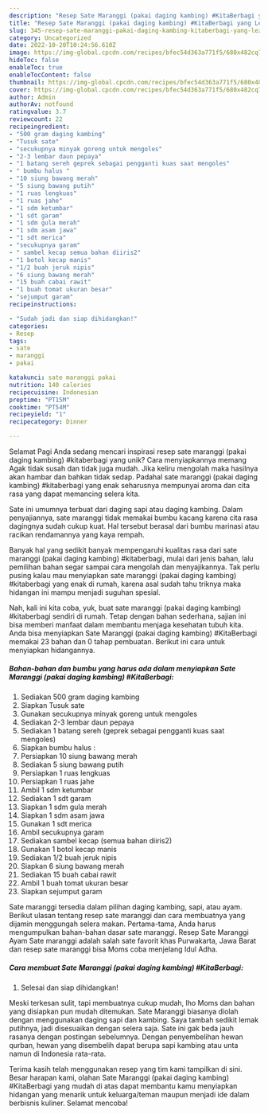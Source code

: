 ```yaml
---
description: "Resep Sate Maranggi (pakai daging kambing) #KitaBerbagi yang Lezat Sekali, Mantap"
title: "Resep Sate Maranggi (pakai daging kambing) #KitaBerbagi yang Lezat Sekali, Mantap"
slug: 345-resep-sate-maranggi-pakai-daging-kambing-kitaberbagi-yang-lezat-sekali-mantap
category: Uncategorized
date: 2022-10-20T10:24:56.610Z
image: https://img-global.cpcdn.com/recipes/bfec54d363a771f5/680x482cq70/sate-maranggi-pakai-daging-kambing-kitaberbagi-foto-resep-utama.jpg
hideToc: false
enableToc: true
enableTocContent: false
thumbnail: https://img-global.cpcdn.com/recipes/bfec54d363a771f5/680x482cq70/sate-maranggi-pakai-daging-kambing-kitaberbagi-foto-resep-utama.jpg
cover: https://img-global.cpcdn.com/recipes/bfec54d363a771f5/680x482cq70/sate-maranggi-pakai-daging-kambing-kitaberbagi-foto-resep-utama.jpg
author: Admin
authorAv: notfound
ratingvalue: 3.7
reviewcount: 22
recipeingredient:
- "500 gram daging kambing"
- "Tusuk sate"
- "secukupnya minyak goreng untuk mengoles"
- "2-3 lembar daun pepaya"
- "1 batang sereh geprek sebagai pengganti kuas saat mengoles"
- " bumbu halus "
- "10 siung bawang merah"
- "5 siung bawang putih"
- "1 ruas lengkuas"
- "1 ruas jahe"
- "1 sdm ketumbar"
- "1 sdt garam"
- "1 sdm gula merah"
- "1 sdm asam jawa"
- "1 sdt merica"
- "secukupnya garam"
- " sambel kecap semua bahan diiris2"
- "1 botol kecap manis"
- "1/2 buah jeruk nipis"
- "6 siung bawang merah"
- "15 buah cabai rawit"
- "1 buah tomat ukuran besar"
- "sejumput garam"
recipeinstructions:

- "Sudah jadi dan siap dihidangkan!"
categories:
- Resep
tags:
- sate
- maranggi
- pakai

katakunci: sate maranggi pakai 
nutrition: 140 calories
recipecuisine: Indonesian
preptime: "PT15M"
cooktime: "PT54M"
recipeyield: "1"
recipecategory: Dinner

---
```



Selamat Pagi Anda sedang mencari inspirasi resep sate maranggi (pakai daging kambing) #kitaberbagi yang unik? Cara menyiapkannya memang Agak tidak susah dan tidak juga mudah. Jika keliru mengolah maka hasilnya akan hambar dan bahkan tidak sedap. Padahal sate maranggi (pakai daging kambing) #kitaberbagi yang enak seharusnya mempunyai aroma dan cita rasa yang dapat memancing selera kita.


Sate ini umumnya terbuat dari daging sapi atau daging kambing. Dalam penyajiannya, sate maranggi tidak memakai bumbu kacang karena cita rasa dagingnya sudah cukup kuat. Hal tersebut berasal dari bumbu marinasi atau racikan rendamannya yang kaya rempah.

Banyak hal yang sedikit banyak mempengaruhi kualitas rasa dari sate maranggi (pakai daging kambing) #kitaberbagi, mulai dari jenis bahan, lalu pemilihan bahan segar sampai cara mengolah dan menyajikannya. Tak perlu pusing kalau mau menyiapkan sate maranggi (pakai daging kambing) #kitaberbagi yang enak di rumah, karena asal sudah tahu triknya maka hidangan ini mampu menjadi suguhan spesial.


Nah, kali ini kita coba, yuk, buat sate maranggi (pakai daging kambing) #kitaberbagi sendiri di rumah. Tetap dengan bahan sederhana, sajian ini bisa memberi manfaat dalam membantu menjaga kesehatan tubuh kita. Anda bisa menyiapkan Sate Maranggi (pakai daging kambing) #KitaBerbagi memakai 23 bahan dan 0 tahap pembuatan. Berikut ini cara untuk menyiapkan hidangannya.

<!--inarticleads1-->

##### Bahan-bahan dan bumbu yang harus ada dalam menyiapkan Sate Maranggi (pakai daging kambing) #KitaBerbagi:

1. Sediakan 500 gram daging kambing
1. Siapkan Tusuk sate
1. Gunakan secukupnya minyak goreng untuk mengoles
1. Sediakan 2-3 lembar daun pepaya
1. Sediakan 1 batang sereh (geprek sebagai pengganti kuas saat mengoles)
1. Siapkan  bumbu halus :
1. Persiapkan 10 siung bawang merah
1. Sediakan 5 siung bawang putih
1. Persiapkan 1 ruas lengkuas
1. Persiapkan 1 ruas jahe
1. Ambil 1 sdm ketumbar
1. Sediakan 1 sdt garam
1. Siapkan 1 sdm gula merah
1. Siapkan 1 sdm asam jawa
1. Gunakan 1 sdt merica
1. Ambil secukupnya garam
1. Sediakan  sambel kecap (semua bahan diiris2)
1. Gunakan 1 botol kecap manis
1. Sediakan 1/2 buah jeruk nipis
1. Siapkan 6 siung bawang merah
1. Sediakan 15 buah cabai rawit
1. Ambil 1 buah tomat ukuran besar
1. Siapkan sejumput garam


Sate maranggi tersedia dalam pilihan daging kambing, sapi, atau ayam. Berikut ulasan tentang resep sate maranggi dan cara membuatnya yang dijamin menggungah selera makan. Pertama-tama, Anda harus mengumpulkan bahan-bahan dasar sate maranggi. Resep Sate Maranggi Ayam Sate maranggi adalah salah sate favorit khas Purwakarta, Jawa Barat dan resep sate maranggi bisa Moms coba menjelang Idul Adha. 

<!--inarticleads2-->

##### Cara membuat Sate Maranggi (pakai daging kambing) #KitaBerbagi:


1. Selesai dan siap dihidangkan!

Meski terkesan sulit, tapi membuatnya cukup mudah, lho Moms dan bahan yang disiapkan pun mudah ditemukan. Sate Maranggi biasanya diolah dengan menggunakan daging sapi dan kambing. Saya tambah sedikit lemak putihnya, jadi disesuaikan dengan selera saja. Sate ini gak beda jauh rasanya dengan postingan sebelumnya. Dengan penyembelihan hewan qurban, hewan yang disembelih dapat berupa sapi kambing atau unta namun di Indonesia rata-rata. 

Terima kasih telah menggunakan resep yang tim kami tampilkan di sini. Besar harapan kami, olahan Sate Maranggi (pakai daging kambing) #KitaBerbagi yang mudah di atas dapat membantu kamu menyiapkan hidangan yang menarik untuk keluarga/teman maupun menjadi ide dalam berbisnis kuliner. Selamat mencoba!
